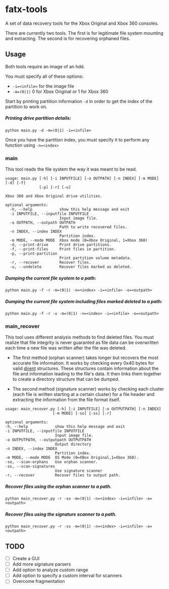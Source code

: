 # fatx-tools
A set of data recovery tools for the Xbox Original and Xbox 360 consoles.

There are currently two tools. The first is for legitimate file system mounting and extracting. The second is for recovering orphaned files.

## Usage
Both tools require an image of an hdd. 

You must specify all of these options:

 * `-i=<infile>` for the image file
 * `-m=(0|1)` 0 for Xbox Original or 1 for Xbox 360

Start by printing partition information `-d` in order to get the index of the partition to work on.
##### Printing drive partition details:
`python main.py -d -m=(0|1) -i=<infile>`

Once you have the partition index, you must specify it to perform any function using `-n=<index>`

### main
This tool reads the file system the way it was meant to be read.
~~~
usage: main.py [-h] [-i INPUTFILE] [-o OUTPATH] [-n INDEX] [-m MODE] [-d] [-f]
               [-p] [-r] [-u]

Xbox 360 and Xbox Original drive utilities.

optional arguments:
  -h, --help            show this help message and exit
  -i INPUTFILE, --inputfile INPUTFILE
                        Input image file.
  -o OUTPATH, --outpath OUTPATH
                        Path to write recovered files.
  -n INDEX, --index INDEX
                        Partition index.
  -m MODE, --mode MODE  Xbox mode (0=Xbox Original, 1=Xbox 360)
  -d, --print-drive     Print drive partitions.
  -f, --print-files     Print files in partition.
  -p, --print-partition
                        Print partition volume metadata.
  -r, --recover         Recover files.
  -u, --undelete        Recover files marked as deleted.
  ~~~

##### Dumping the current file system to a path:
`python main.py -f -r -m=(0|1) -n=<index> -i=<infile> -o=<outpath>`
##### Dumping the current file system including files marked deleted to a path:
`python main.py -f -r -u -m=(0|1) -n=<index> -i=<infile> -o=<outpath>`

  ### main_recover
  This tool uses different analysis methods to find deleted files. You must realize that file integrity is never guaranted as file data can be overwritten each time a new file was written after the file was deleted.

  * The first method (orphan scanner) takes longer but recovers the most accurate file information. It works by checking every 0x40 bytes for valid [dirent]([dirent](https://www.eurasia.nu/wiki/index.php/FATX#Directories)) structures. These structures contain information about the file and information leading to the file's data. It then links them together to create a directory structure that can be dumped.

  * The second method (signature scanner) works by checking each cluster (each file is written starting at a certain cluster) for a file header and extracting the information from the file format itself.
  ~~~
  usage: main_recover.py [-h] [-i INPUTFILE] [-o OUTPUTPATH] [-n INDEX]
                       [-m MODE] [-so] [-ss] [-r]

optional arguments:
  -h, --help            show this help message and exit
  -i INPUTFILE, --inputfile INPUTFILE
                        Input image file.
  -o OUTPUTPATH, --outputpath OUTPUTPATH
                        Output directory
  -n INDEX, --index INDEX
                        Partition index.
  -m MODE, --mode MODE  OS Mode (0=XBox Original,1=Xbox 360).
  -so, --scan-orphans   Use orphan scanner.
  -ss, --scan-signatures
                        Use signature scanner
  -r, --recover         Recover files to output path.
~~~
##### Recover files using the orphan scanner to a path.
`python main_recover.py -r -so -m=(0|1) -n=<index> -i=<infile> -o=<outpath>`
##### Recover files using the signature scanner to a path.
`python main_recover.py -r -ss -m=(0|1) -n=<index> -i=<infile> -o=<outpath>`

## TODO
- [ ] Create a GUI
- [ ] Add more signature parsers
- [ ] Add option to analyze custom range
- [ ] Add option to specify a custom interval for scanners
- [ ] Overcome fragmentation
